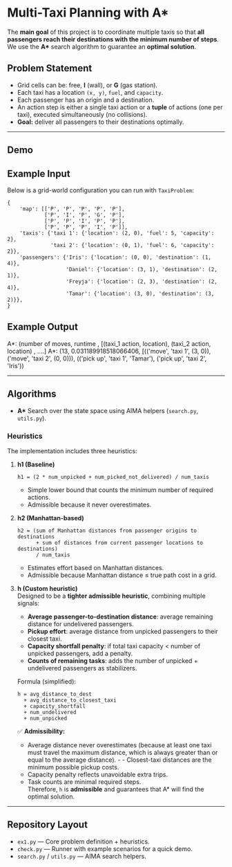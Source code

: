 # Multi-Taxi Planning with A*

The **main goal** of this project is to coordinate multiple taxis so that **all passengers reach their destinations with the minimum number of steps**.  
We use the **A\*** search algorithm to guarantee an **optimal solution**.

## Problem Statement
- Grid cells can be: free, **I** (wall), or **G** (gas station).
- Each taxi has a location `(x, y)`, `fuel`, and `capacity`.
- Each passenger has an origin and a destination.
- An action step is either a single taxi action or a **tuple** of actions (one per taxi), executed simultaneously (no collisions).
- **Goal:** deliver all passengers to their destinations optimally.

---
## Demo 
## Example Input
Below is a grid-world configuration you can run with `TaxiProblem`:

    {
        'map': [['P', 'P', 'P', 'P', 'P'],
                ['P', 'I', 'P', 'G', 'P'],
                ['P', 'P', 'I', 'P', 'P'],
                ['P', 'P', 'P', 'I', 'P']],
        'taxis': {'taxi 1': {'location': (2, 0), 'fuel': 5, 'capacity': 2},
                  'taxi 2': {'location': (0, 1), 'fuel': 6, 'capacity': 2}},
        'passengers': {'Iris': {'location': (0, 0), 'destination': (1, 4)},
                       'Daniel': {'location': (3, 1), 'destination': (2, 1)},
                       'Freyja': {'location': (2, 3), 'destination': (2, 4)},
                       'Tamar': {'location': (3, 0), 'destination': (3, 2)}},
    }

## Example Output
A*: (number of moves, runtime , [(taxi_1 action, location), (taxi_2 action, location) , ....]
A*:  (13, 0.031189918518066406, [(('move', 'taxi 1', (3, 0)), ('move', 'taxi 2', (0, 0))), (('pick up', 'taxi 1', 'Tamar'), ('pick up', 'taxi 2', 'Iris'))

---

## Algorithms
- **A\*** Search over the state space using AIMA helpers (`search.py`, `utils.py`).

### Heuristics
The implementation includes three heuristics:

1. **h1 (Baseline)**  
   ```
   h1 = (2 * num_unpicked + num_picked_not_delivered) / num_taxis
   ```
   - Simple lower bound that counts the minimum number of required actions.  
   - Admissible because it never overestimates.

2. **h2 (Manhattan-based)**  
   ```
   h2 = (sum of Manhattan distances from passenger origins to destinations
         + sum of distances from current passenger locations to destinations)
         / num_taxis
   ```
   - Estimates effort based on Manhattan distances.  
   - Admissible because Manhattan distance ≤ true path cost in a grid.

3. **h (Custom heuristic)**  
   Designed to be a **tighter admissible heuristic**, combining multiple signals:  
   - **Average passenger-to-destination distance**: average remaining distance for undelivered passengers.  
   - **Pickup effort**: average distance from unpicked passengers to their closest taxi.  
   - **Capacity shortfall penalty**: if total taxi capacity < number of unpicked passengers, add a penalty.  
   - **Counts of remaining tasks**: adds the number of unpicked + undelivered passengers as stabilizers.

   Formula (simplified):  
   ```
   h = avg_distance_to_dest
     + avg_distance_to_closest_taxi
     + capacity_shortfall
     + num_undelivered
     + num_unpicked
   ```

   ✅ **Admissibility:**  
   - Average distance never overestimates (because at least one taxi must travel the maximum distance, which is always greater than or equal to the average distance).   -      - Closest-taxi distances are the minimum possible pickup costs.  
   - Capacity penalty reflects unavoidable extra trips.  
   - Task counts are minimal required steps.  
   Therefore, `h` is **admissible** and guarantees that A* will find the optimal solution.

---

## Repository Layout
- `ex1.py` — Core problem definition + heuristics.
- `check.py` — Runner with example scenarios for a quick demo.
- `search.py` / `utils.py` — AIMA search helpers.


```
